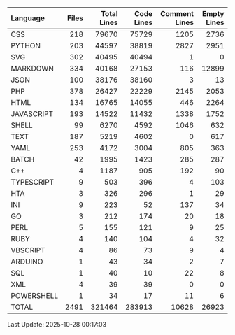 | Language   |   Files |   Total Lines |   Code Lines |   Comment Lines |   Empty Lines |
|:-----------|--------:|--------------:|-------------:|----------------:|--------------:|
| CSS        |     218 |         79670 |        75729 |            1205 |          2736 |
| PYTHON     |     203 |         44597 |        38819 |            2827 |          2951 |
| SVG        |     302 |         40495 |        40494 |               1 |             0 |
| MARKDOWN   |     334 |         40168 |        27153 |             116 |         12899 |
| JSON       |     100 |         38176 |        38160 |               3 |            13 |
| PHP        |     378 |         26427 |        22229 |            2145 |          2053 |
| HTML       |     134 |         16765 |        14055 |             446 |          2264 |
| JAVASCRIPT |     193 |         14522 |        11432 |            1338 |          1752 |
| SHELL      |      99 |          6270 |         4592 |            1046 |           632 |
| TEXT       |     187 |          5219 |         4602 |               0 |           617 |
| YAML       |     253 |          4172 |         3004 |             805 |           363 |
| BATCH      |      42 |          1995 |         1423 |             285 |           287 |
| C++        |       4 |          1187 |          905 |             192 |            90 |
| TYPESCRIPT |       9 |           503 |          396 |               4 |           103 |
| HTA        |       3 |           326 |          296 |               1 |            29 |
| INI        |       9 |           223 |           52 |             137 |            34 |
| GO         |       3 |           212 |          174 |              20 |            18 |
| PERL       |       5 |           155 |          121 |               9 |            25 |
| RUBY       |       4 |           140 |          104 |               4 |            32 |
| VBSCRIPT   |       4 |            86 |           73 |               9 |             4 |
| ARDUINO    |       1 |            43 |           34 |               2 |             7 |
| SQL        |       1 |            40 |           10 |              22 |             8 |
| XML        |       4 |            39 |           39 |               0 |             0 |
| POWERSHELL |       1 |            34 |           17 |              11 |             6 |
| TOTAL      |    2491 |        321464 |       283913 |           10628 |         26923 |

Last Update: 2025-10-28 00:17:03
